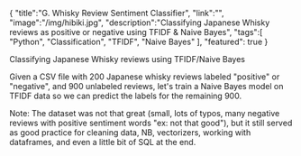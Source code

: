 {
    "title":"G. Whisky Review Sentiment Classifier",
    "link":"",
    "image":"/img/hibiki.jpg",
    "description":"Classifying Japanese Whisky reviews as positive or negative using TFIDF & Naive Bayes",
    "tags":[
          "Python",
          "Classification",
          "TFIDF",
          "Naive Bayes"
        ],
    "featured": true
}

Classifying Japanese Whisky reviews using TFIDF/Naive Bayes

Given a CSV file with 200 Japanese whisky reviews labeled "positive" or "negative", and 900 unlabeled reviews, let's train a Naive Bayes model on TFIDF data so we can predict the labels for the remaining 900.

Note: The dataset was not that great (small, lots of typos, many negative reviews with positive sentiment words "ex: not that good"), but it still served as good practice for cleaning data, NB, vectorizers, working with dataframes, and even a little bit of SQL at the end.
